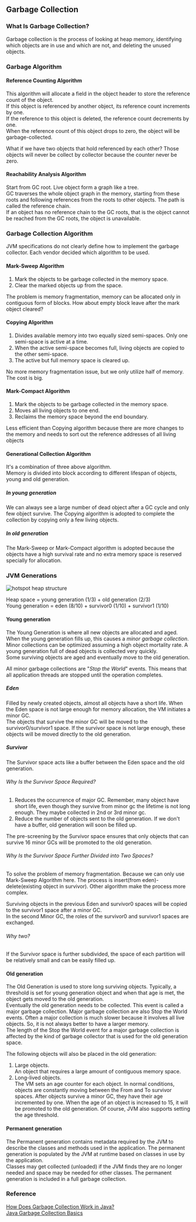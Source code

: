 ## Garbage Collection

### What Is Garbage Collection?

Garbage collection is the process of looking at heap memory, identifying which objects are in use and which are not, and deleting the unused objects.

### Garbage Algorithm

#### Reference Counting Algorithm

This algorithm will allocate a field in the object header to store the reference count of the object.  
If this object is referenced by another object, its reference count increments by one.  
If the reference to this object is deleted, the reference count decrements by one.  
When the reference count of this object drops to zero, the object will be garbage-collected.

What if we have two objects that hold referenced by each other? Those objects will never be collect by collector because the counter never be zero.

#### Reachability Analysis Algorithm

Start from GC root. Live object form a graph like a tree.  
GC traverses the whole object graph in the memory, starting from these roots and following references from the roots to other objects. The path is called the reference chain.  
If an object has no reference chain to the GC roots, that is the object cannot be reached from the GC roots, the object is unavailable.

### Garbage Collection Algorithm

JVM specifications do not clearly define how to implement the garbage collector. Each vendor decided which algorithm to be used.

#### Mark-Sweep Algorithm

1. Mark the objects to be garbage collected in the memory space.  
2. Clear the marked objects up from the space.

The problem is memory fragmentation, memory can be allocated only in contiguous form of blocks. How about empty block leave after the mark object cleared?

#### Copying Algorithm

1. Divides available memory into two equally sized semi-spaces. Only one semi-space is active at a time.  
2. When the active semi-space becomes full, living objects are copied to the other semi-space.  
3. The active but full memory space is cleared up.

No more memory fragmentation issue, but we only utilize half of memory. The cost is big.

#### Mark-Compact Algorithm

1. Mark the objects to be garbage collected in the memory space.  
2. Moves all living objects to one end.   
3. Reclaims the memory space beyond the end boundary.

Less efficient than Copying algorithm because there are more changes to the memory and needs to sort out the reference addresses of all living objects

#### Generational Collection Algorithm

It's a combination of three above algorithm.  
Memory is divided into block according to different lifespan of objects, young and old generation.

##### In young generation

We can always see a large number of dead object after a GC cycle and only few object survive. The Copying algorithm is adopted to complete the collection by copying only a few living objects.

##### In old generation

The Mark-Sweep or Mark-Compact algorithm is adopted because the objects have a high survival rate and no extra memory space is reserved specially for allocation.

### JVM Generations

![hotspot heap structure](https://github.com/bluething/learnjava/blob/main/images/hotspotheapstructure.PNG?raw=true)

Heap space = young generation (1/3) + old generation (2/3)  
Young generation = eden (8/10) + survivor0 (1/10) + survivor1 (1/10)

#### Young generation

The Young Generation is where all new objects are allocated and aged. When the young generation fills up, this causes a _minor garbage collection_.  
Minor collections can be optimized assuming a high object mortality rate. A young generation full of dead objects is collected very quickly.  
Some surviving objects are aged and eventually move to the old generation.

All minor garbage collections are "_Stop the World_" events. This means that all application threads are stopped until the operation completes.

##### Eden

Filled by newly created objects, almost all objects have a short life. When the Eden space is not large enough for memory allocation, the VM initiates a minor GC.  
The objects that survive the minor GC will be moved to the survivor0/survivor1 space. If the survivor space is not large enough, these objects will be moved directly to the old generation.

##### Survivor

The Survivor space acts like a buffer between the Eden space and the old generation.

###### Why Is the Survivor Space Required?

1. Reduces the occurrence of major GC. Remember, many object have short life, even though they survive from minor gc the lifetime is not long enough. They maybe collected in 2nd or 3rd minor gc.  
2. Reduce the number of objects sent to the old generation. If we don't have a buffer, old generation will soon be filled up.

The pre-screening by the Survivor space ensures that only objects that can survive 16 minor GCs will be promoted to the old generation.

###### Why Is the Survivor Space Further Divided into Two Spaces?

To solve the problem of memory fragmentation. Because we can only use Mark-Sweep Algorithm here. The process is insert(from eden)-delete(existing object in survivor). Other algorithm make the process more complex.

Surviving objects in the previous Eden and survivor0 spaces will be copied to the survivor1 space after a minor GC.  
In the second Minor GC, the roles of the survivor0 and survivor1 spaces are exchanged.

###### Why two?

If the Survivor space is further subdivided, the space of each partition will be relatively small and can be easily filled up.

#### Old generation

The Old Generation is used to store long surviving objects. Typically, a threshold is set for young generation object and when that age is met, the object gets moved to the old generation.  
Eventually the old generation needs to be collected. This event is called a major garbage collection. Major garbage collection are also Stop the World events. Often a major collection is much slower because it involves all live objects. So, it is not always better to have a larger memory.  
The length of the Stop the World event for a major garbage collection is affected by the kind of garbage collector that is used for the old generation space.

The following objects will also be placed in the old generation:  
1. Large objects.  
   An object that requires a large amount of contiguous memory space.
2. Long-lived objects.  
   The VM sets an age counter for each object. In normal conditions, objects are constantly moving between the From and To survivor spaces. After objects survive a minor GC, they have their age incremented by one. When the age of an object is increased to 15, it will be promoted to the old generation. Of course, JVM also supports setting the age threshold.

#### Permanent generation

The Permanent generation contains metadata required by the JVM to describe the classes and methods used in the application. The permanent generation is populated by the JVM at runtime based on classes in use by the application.  
Classes may get collected (unloaded) if the JVM finds they are no longer needed and space may be needed for other classes. The permanent generation is included in a full garbage collection.

### Reference

[How Does Garbage Collection Work in Java?](https://www.alibabacloud.com/blog/how-does-garbage-collection-work-in-java_595387)  
[Java Garbage Collection Basics](https://www.oracle.com/webfolder/technetwork/tutorials/obe/java/gc01/index.html)